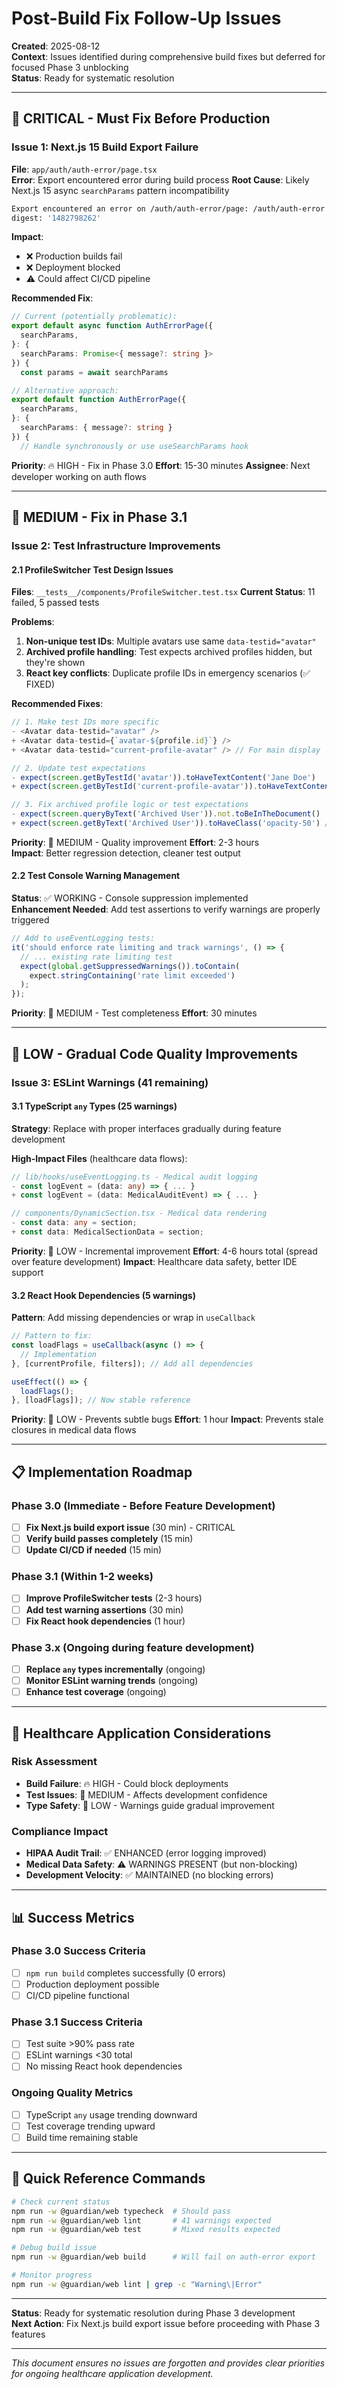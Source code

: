 # Post-Build Fix Follow-Up Issues

**Created**: 2025-08-12  
**Context**: Issues identified during comprehensive build fixes but deferred for focused Phase 3 unblocking  
**Status**: Ready for systematic resolution

---

## 🚨 **CRITICAL - Must Fix Before Production**

### **Issue 1: Next.js 15 Build Export Failure**
**File**: `app/auth/auth-error/page.tsx`  
**Error**: Export encountered error during build process
**Root Cause**: Likely Next.js 15 async `searchParams` pattern incompatibility
```bash
Export encountered an error on /auth/auth-error/page: /auth/auth-error
digest: '1482798262'
```

**Impact**: 
- ❌ Production builds fail
- ❌ Deployment blocked
- ⚠️ Could affect CI/CD pipeline

**Recommended Fix**:
```typescript
// Current (potentially problematic):
export default async function AuthErrorPage({
  searchParams,
}: {
  searchParams: Promise<{ message?: string }>
}) {
  const params = await searchParams

// Alternative approach:
export default function AuthErrorPage({
  searchParams,
}: {
  searchParams: { message?: string }
}) {
  // Handle synchronously or use useSearchParams hook
```

**Priority**: 🔥 HIGH - Fix in Phase 3.0
**Effort**: 15-30 minutes
**Assignee**: Next developer working on auth flows

---

## 🔶 **MEDIUM - Fix in Phase 3.1** 

### **Issue 2: Test Infrastructure Improvements**

#### **2.1 ProfileSwitcher Test Design Issues**
**Files**: `__tests__/components/ProfileSwitcher.test.tsx`
**Current Status**: 11 failed, 5 passed tests

**Problems**:
1. **Non-unique test IDs**: Multiple avatars use same `data-testid="avatar"`
2. **Archived profile handling**: Test expects archived profiles hidden, but they're shown
3. **React key conflicts**: Duplicate profile IDs in emergency scenarios (✅ FIXED)

**Recommended Fixes**:
```typescript
// 1. Make test IDs more specific
- <Avatar data-testid="avatar" />
+ <Avatar data-testid={`avatar-${profile.id}`} />
+ <Avatar data-testid="current-profile-avatar" /> // For main display

// 2. Update test expectations  
- expect(screen.getByTestId('avatar')).toHaveTextContent('Jane Doe')
+ expect(screen.getByTestId('current-profile-avatar')).toHaveTextContent('Jane Doe')

// 3. Fix archived profile logic or test expectations
- expect(screen.queryByText('Archived User')).not.toBeInTheDocument()
+ expect(screen.getByText('Archived User')).toHaveClass('opacity-50') // If shown but dimmed
```

**Priority**: 🔶 MEDIUM - Quality improvement
**Effort**: 2-3 hours  
**Impact**: Better regression detection, cleaner test output

#### **2.2 Test Console Warning Management**
**Status**: ✅ WORKING - Console suppression implemented  
**Enhancement Needed**: Add test assertions to verify warnings are properly triggered

```typescript
// Add to useEventLogging tests:
it('should enforce rate limiting and track warnings', () => {
  // ... existing rate limiting test
  expect(global.getSuppressedWarnings()).toContain(
    expect.stringContaining('rate limit exceeded')
  );
});
```

**Priority**: 🔶 MEDIUM - Test completeness
**Effort**: 30 minutes

---

## 🔧 **LOW - Gradual Code Quality Improvements**

### **Issue 3: ESLint Warnings (41 remaining)**

#### **3.1 TypeScript `any` Types (25 warnings)**
**Strategy**: Replace with proper interfaces gradually during feature development

**High-Impact Files** (healthcare data flows):
```typescript
// lib/hooks/useEventLogging.ts - Medical audit logging
- const logEvent = (data: any) => { ... }
+ const logEvent = (data: MedicalAuditEvent) => { ... }

// components/DynamicSection.tsx - Medical data rendering  
- const data: any = section;
+ const data: MedicalSectionData = section;
```

**Priority**: 🔧 LOW - Incremental improvement
**Effort**: 4-6 hours total (spread over feature development)
**Impact**: Healthcare data safety, better IDE support

#### **3.2 React Hook Dependencies (5 warnings)**
**Pattern**: Add missing dependencies or wrap in `useCallback`

```typescript
// Pattern to fix:
const loadFlags = useCallback(async () => {
  // Implementation
}, [currentProfile, filters]); // Add all dependencies

useEffect(() => {
  loadFlags();
}, [loadFlags]); // Now stable reference
```

**Priority**: 🔧 LOW - Prevents subtle bugs
**Effort**: 1 hour
**Impact**: Prevents stale closures in medical data flows

---

## 📋 **Implementation Roadmap**

### **Phase 3.0 (Immediate - Before Feature Development)**
- [ ] **Fix Next.js build export issue** (30 min) - CRITICAL
- [ ] **Verify build passes completely** (15 min)
- [ ] **Update CI/CD if needed** (15 min)

### **Phase 3.1 (Within 1-2 weeks)**  
- [ ] **Improve ProfileSwitcher tests** (2-3 hours)
- [ ] **Add test warning assertions** (30 min)
- [ ] **Fix React hook dependencies** (1 hour)

### **Phase 3.x (Ongoing during feature development)**
- [ ] **Replace `any` types incrementally** (ongoing)
- [ ] **Monitor ESLint warning trends** (ongoing)
- [ ] **Enhance test coverage** (ongoing)

---

## 🏥 **Healthcare Application Considerations**

### **Risk Assessment**
- **Build Failure**: 🔥 HIGH - Could block deployments
- **Test Issues**: 🔶 MEDIUM - Affects development confidence  
- **Type Safety**: 🔧 LOW - Warnings guide gradual improvement

### **Compliance Impact**
- **HIPAA Audit Trail**: ✅ ENHANCED (error logging improved)
- **Medical Data Safety**: ⚠️ WARNINGS PRESENT (but non-blocking)
- **Development Velocity**: ✅ MAINTAINED (no blocking errors)

---

## 📊 **Success Metrics**

### **Phase 3.0 Success Criteria**
- [ ] `npm run build` completes successfully (0 errors)
- [ ] Production deployment possible
- [ ] CI/CD pipeline functional

### **Phase 3.1 Success Criteria**  
- [ ] Test suite >90% pass rate
- [ ] ESLint warnings <30 total
- [ ] No missing React hook dependencies

### **Ongoing Quality Metrics**
- [ ] TypeScript `any` usage trending downward
- [ ] Test coverage trending upward  
- [ ] Build time remaining stable

---

## 🔧 **Quick Reference Commands**

```bash
# Check current status
npm run -w @guardian/web typecheck  # Should pass
npm run -w @guardian/web lint       # 41 warnings expected  
npm run -w @guardian/web test       # Mixed results expected

# Debug build issue
npm run -w @guardian/web build      # Will fail on auth-error export

# Monitor progress
npm run -w @guardian/web lint | grep -c "Warning\|Error"
```

---

**Status**: Ready for systematic resolution during Phase 3 development  
**Next Action**: Fix Next.js build export issue before proceeding with Phase 3 features

---

*This document ensures no issues are forgotten and provides clear priorities for ongoing healthcare application development.*